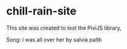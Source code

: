 # chill-rain-site
This site was created to test the PixiJS library,

Song: i was all over her by salvia palth


